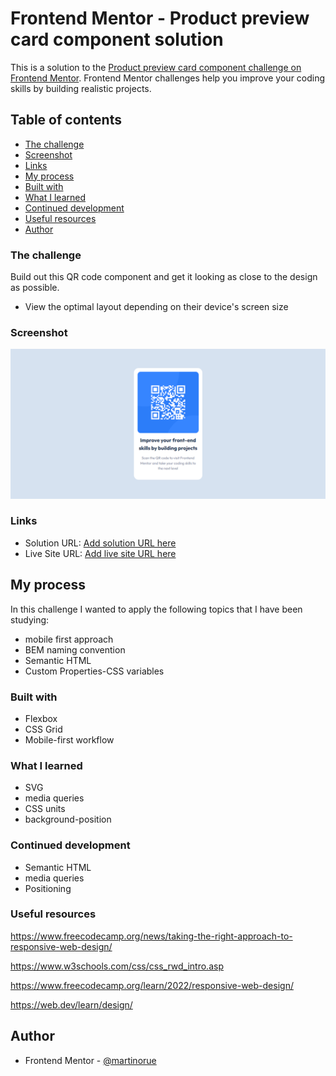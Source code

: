 # Frontend Mentor - Product preview card component solution

This is a solution to the [Product preview card component challenge on Frontend Mentor](https://www.frontendmentor.io/challenges/product-preview-card-component-GO7UmttRfa). Frontend Mentor challenges help you improve your coding skills by building realistic projects. 

## Table of contents

- [The challenge](#the-challenge)
- [Screenshot](#Screenshot)
- [Links](#links)
- [My process](#my-process)
- [Built with](#built-with)
- [What I learned](#what-i-learned)
- [Continued development](#continued-development)
- [Useful resources](#useful-resources)
- [Author](#author)

### The challenge

Build out this QR code component and get it looking as close to the design as possible.

- View the optimal layout depending on their device's screen size

### Screenshot

![](./images/screenshot.png)

### Links

- Solution URL: [Add solution URL here](https://github.com/martinorue/qr-code-component)
- Live Site URL: [Add live site URL here]()

## My process

In this challenge I wanted to apply the following topics that I have been studying: 

- mobile first approach
- BEM naming convention
- Semantic HTML
- Custom Properties-CSS variables


### Built with

- Flexbox
- CSS Grid
- Mobile-first workflow

### What I learned

- SVG
- media queries
- CSS units
- background-position

### Continued development

- Semantic HTML
- media queries
- Positioning

### Useful resources

https://www.freecodecamp.org/news/taking-the-right-approach-to-responsive-web-design/

https://www.w3schools.com/css/css_rwd_intro.asp

https://www.freecodecamp.org/learn/2022/responsive-web-design/

https://web.dev/learn/design/

## Author

- Frontend Mentor - [@martinorue](https://www.frontendmentor.io/profile/martinorue)
